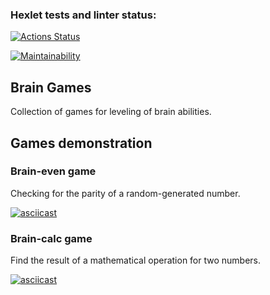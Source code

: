 ### Hexlet tests and linter status:
[![Actions Status](https://github.com/webdb81/frontend-project-44/workflows/hexlet-check/badge.svg)](https://github.com/webdb81/frontend-project-44/actions)

[![Maintainability](https://api.codeclimate.com/v1/badges/325cb15251dc15fbfe7d/maintainability)](https://codeclimate.com/github/webdb81/frontend-project-44/maintainability)

## Brain Games

Collection of games for leveling of brain abilities.

## Games demonstration

### Brain-even game

Checking for the parity of a random-generated number.

[![asciicast](https://asciinema.org/a/4Ln0PCTybu5qKZmoQHs1JbYZa.svg)](https://asciinema.org/a/4Ln0PCTybu5qKZmoQHs1JbYZa)

### Brain-calc game

Find the result of a mathematical operation for two numbers.

[![asciicast](https://asciinema.org/a/AjSoLSDBUwomBj33BKxsI5DpU.svg)](https://asciinema.org/a/AjSoLSDBUwomBj33BKxsI5DpU)
